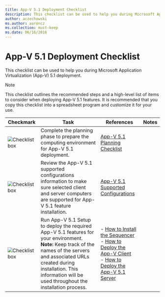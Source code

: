 ```yaml
---
title: App-V 5.1 Deployment Checklist
description: This checklist can be used to help you during Microsoft Application Virtualization (App-V) 5.1 deployment.
author: aczechowski
ms.author: aaroncz
ms.collection: must-keep
ms.date: 06/16/2016
---
```


# App-V 5.1 Deployment Checklist

This checklist can be used to help you during Microsoft Application Virtualization (App-V) 5.1 deployment.

> [!NOTE]
> This checklist outlines the recommended steps and a high-level list of items to consider when deploying App-V 5.1 features. It is recommended that you copy this checklist into a spreadsheet program and customize it for your use.

| Checkmark | Task | References | Notes |
|---|------|------------|-------|
| ![Checklist box](images/checklistbox.gif) | Complete the planning phase to prepare the computing environment for App-V 5.1 deployment. | [App-V 5.1 Planning Checklist](app-v-51-planning-checklist.md) |  |
| ![Checklist box](images/checklistbox.gif) | Review the App-V 5.1 supported configurations information to make sure selected client and server computers are supported for App-V 5.1 feature installation. | [App-V 5.1 Supported Configurations](app-v-51-supported-configurations.md) |  |
| ![Checklist box](images/checklistbox.gif) | Run App-V 5.1 Setup to deploy the required App-V 5.1 features for your environment.<br>**Note:** Keep track of the names of the servers and associated URLs created during installation. This information will be used throughout the installation process. | - [How to Install the Sequencer](how-to-install-the-sequencer-51beta-gb18030.md) <br> - [How to Deploy the App-V Client](how-to-deploy-the-app-v-client-51gb18030.md) <br> - [How to Deploy the App-V 5.1 Server](how-to-deploy-the-app-v-51-server.md) |  |

